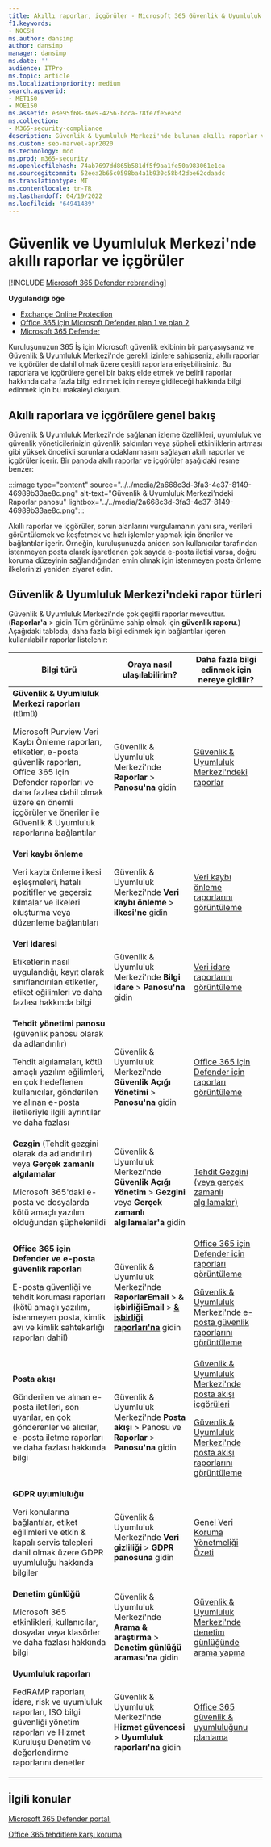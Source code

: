 ```yaml
---
title: Akıllı raporlar, içgörüler - Microsoft 365 Güvenlik & Uyumluluk Merkezi
f1.keywords:
- NOCSH
ms.author: dansimp
author: dansimp
manager: dansimp
ms.date: ''
audience: ITPro
ms.topic: article
ms.localizationpriority: medium
search.appverid:
- MET150
- MOE150
ms.assetid: e3e95f68-36e9-4256-bcca-78fe7fe5ea5d
ms.collection:
- M365-security-compliance
description: Güvenlik & Uyumluluk Merkezi'nde bulunan akıllı raporlar ve içgörüler hakkında bilgi edinin ve verileri görüntülemek ve keşfetmek ve hızlı işlemler yapmak için bunları nasıl kullanacağınızı öğrenin.
ms.custom: seo-marvel-apr2020
ms.technology: mdo
ms.prod: m365-security
ms.openlocfilehash: 74ab7697dd865b581df5f9aa1fe50a983061e1ca
ms.sourcegitcommit: 52eea2b65c0598ba4a1b930c58b42dbe62cdaadc
ms.translationtype: MT
ms.contentlocale: tr-TR
ms.lasthandoff: 04/19/2022
ms.locfileid: "64941489"
---
```

# <a name="smart-reports-and-insights-in-the-security--compliance-center"></a>Güvenlik ve Uyumluluk Merkezi'nde akıllı raporlar ve içgörüler

[!INCLUDE [Microsoft 365 Defender rebranding](../includes/microsoft-defender-for-office.md)]

**Uygulandığı öğe**
- [Exchange Online Protection](exchange-online-protection-overview.md)
- [Office 365 için Microsoft Defender plan 1 ve plan 2](defender-for-office-365.md)
- [Microsoft 365 Defender](../defender/microsoft-365-defender.md)

Kuruluşunuzun 365 İş için Microsoft güvenlik ekibinin bir parçasıysanız ve [Güvenlik & Uyumluluk Merkezi'nde gerekli izinlere sahipseniz](permissions-in-the-security-and-compliance-center.md), akıllı raporlar ve içgörüler de dahil olmak üzere çeşitli raporlara erişebilirsiniz. Bu raporlara ve içgörülere genel bir bakış elde etmek ve belirli raporlar hakkında daha fazla bilgi edinmek için nereye gidileceği hakkında bilgi edinmek için bu makaleyi okuyun.

## <a name="smart-reports-and-insights-overview"></a>Akıllı raporlara ve içgörülere genel bakış

Güvenlik & Uyumluluk Merkezi'nde sağlanan izleme özellikleri, uyumluluk ve güvenlik yöneticilerinizin güvenlik saldırıları veya şüpheli etkinliklerin artması gibi yüksek öncelikli sorunlara odaklanmasını sağlayan akıllı raporlar ve içgörüler içerir. Bir panoda akıllı raporlar ve içgörüler aşağıdaki resme benzer:

:::image type="content" source="../../media/2a668c3d-3fa3-4e37-8149-46989b33ae8c.png" alt-text="Güvenlik & Uyumluluk Merkezi'ndeki Raporlar panosu" lightbox="../../media/2a668c3d-3fa3-4e37-8149-46989b33ae8c.png":::

Akıllı raporlar ve içgörüler, sorun alanlarını vurgulamanın yanı sıra, verileri görüntülemek ve keşfetmek ve hızlı işlemler yapmak için öneriler ve bağlantılar içerir. Örneğin, kuruluşunuzda aniden son kullanıcılar tarafından istenmeyen posta olarak işaretlenen çok sayıda e-posta iletisi varsa, doğru koruma düzeyinin sağlandığından emin olmak için istenmeyen posta önleme ilkelerinizi yeniden ziyaret edin.

## <a name="types-of-reports-in-the-security--compliance-center"></a>Güvenlik & Uyumluluk Merkezi'ndeki rapor türleri

Güvenlik & Uyumluluk Merkezi'nde çok çeşitli raporlar mevcuttur. (**Raporlar'a** >  gidin Tüm görünüme sahip olmak için **güvenlik raporu**.) Aşağıdaki tabloda, daha fazla bilgi edinmek için bağlantılar içeren kullanılabilir raporlar listelenir:

|Bilgi türü|Oraya nasıl ulaşılabilirim?|Daha fazla bilgi edinmek için nereye gidilir?|
|---|---|---|
|**Güvenlik & Uyumluluk Merkezi raporları** (tümü) <p> Microsoft Purview Veri Kaybı Önleme raporları, etiketler, e-posta güvenlik raporları, Office 365 için Defender raporları ve daha fazlası dahil olmak üzere en önemli içgörüler ve öneriler ile Güvenlik & Uyumluluk raporlarına bağlantılar|Güvenlik & Uyumluluk Merkezi'nde **Raporlar** \> **Panosu'na** gidin|[Güvenlik & Uyumluluk Merkezi'ndeki raporlar](../../compliance/reports-in-security-and-compliance.md)|
|**Veri kaybı önleme** <p> Veri kaybı önleme ilkesi eşleşmeleri, hatalı pozitifler ve geçersiz kılmalar ve ilkeleri oluşturma veya düzenleme bağlantıları|Güvenlik & Uyumluluk Merkezi'nde **Veri kaybı önleme** \> **ilkesi'ne** gidin|[Veri kaybı önleme raporlarını görüntüleme](../../compliance/view-the-dlp-reports.md)|
|**Veri idaresi** <p> Etiketlerin nasıl uygulandığı, kayıt olarak sınıflandırılan etiketler, etiket eğilimleri ve daha fazlası hakkında bilgi|Güvenlik & Uyumluluk Merkezi'nde **Bilgi idare** \> **Panosu'na** gidin|[Veri idare raporlarını görüntüleme](../../compliance/view-the-data-governance-reports.md)|
|**Tehdit yönetimi panosu** (güvenlik panosu olarak da adlandırılır) <p> Tehdit algılamaları, kötü amaçlı yazılım eğilimleri, en çok hedeflenen kullanıcılar, gönderilen ve alınan e-posta iletileriyle ilgili ayrıntılar ve daha fazlası|Güvenlik & Uyumluluk Merkezi'nde **Güvenlik Açığı Yönetimi** \> **Panosu'na** gidin|[Office 365 için Defender için raporları görüntüleme](view-reports-for-mdo.md)|
|**Gezgin** (Tehdit gezgini olarak da adlandırılır) veya **Gerçek zamanlı algılamalar** <p> Microsoft 365'daki e-posta ve dosyalarda kötü amaçlı yazılım olduğundan şüphelenildi|Güvenlik & Uyumluluk Merkezi'nde **Güvenlik Açığı Yönetim** \> **Gezgini** veya **Gerçek zamanlı algılamalar'a** gidin<br> |[Tehdit Gezgini (veya gerçek zamanlı algılamalar)](threat-explorer.md)|
|**Office 365 için Defender ve e-posta güvenlik raporları** <p> E-posta güvenliği ve tehdit koruması raporları (kötü amaçlı yazılım, istenmeyen posta, kimlik avı ve kimlik sahtekarlığı raporları dahil)|Güvenlik & Uyumluluk Merkezi'nde **RaporlarEmail** >  **& işbirliğiEmail** >  **[& işbirliği raporları'na](https://security.microsoft.com/emailandcollabreport)** gidin|[Office 365 için Defender için raporları görüntüleme](view-reports-for-mdo.md) <p> [Güvenlik & Uyumluluk Merkezi'nde e-posta güvenlik raporlarını görüntüleme](view-email-security-reports.md)|
|**Posta akışı** <p> Gönderilen ve alınan e-posta iletileri, son uyarılar, en çok gönderenler ve alıcılar, e-posta iletme raporları ve daha fazlası hakkında bilgi|Güvenlik & Uyumluluk Merkezi'nde **Posta akışı** \> Panosu ve **Raporlar** \> **Panosu'na** gidin |[Güvenlik & Uyumluluk Merkezi'nde posta akışı içgörüleri](mail-flow-insights-v2.md) <p> [Güvenlik & Uyumluluk Merkezi'nde posta akışı raporlarını görüntüleme](view-mail-flow-reports.md)|
|**GDPR uyumluluğu** <p> Veri konularına bağlantılar, etiket eğilimleri ve etkin & kapalı servis talepleri dahil olmak üzere GDPR uyumluluğu hakkında bilgiler|Güvenlik & Uyumluluk Merkezi'nde **Veri gizliliği** \> **GDPR panosuna** gidin|[Genel Veri Koruma Yönetmeliği Özeti](/compliance/regulatory/gdpr)|
|**Denetim günlüğü** <p> Microsoft 365 etkinlikleri, kullanıcılar, dosyalar veya klasörler ve daha fazlası hakkında bilgi|Güvenlik & Uyumluluk Merkezi'nde **Arama & araştırma** \> **Denetim günlüğü araması'na** gidin|[Güvenlik & Uyumluluk Merkezi'nde denetim günlüğünde arama yapma](../../compliance/search-the-audit-log-in-security-and-compliance.md)|
|**Uyumluluk raporları** <p> FedRAMP raporları, idare, risk ve uyumluluk raporları, ISO bilgi güvenliği yönetim raporları ve Hizmet Kuruluşu Denetim ve değerlendirme raporlarını denetler|Güvenlik & Uyumluluk Merkezi'nde **Hizmet güvencesi** \> **Uyumluluk raporları'na** gidin|[Office 365 güvenlik & uyumluluğunu planlama](../../compliance/plan-for-security-and-compliance.md)|

## <a name="related-topics"></a>İlgili konular

[Microsoft 365 Defender portalı](../defender/microsoft-365-defender.md#the-microsoft-365-defender-portal)

[Office 365 tehditlere karşı koruma](protect-against-threats.md)
